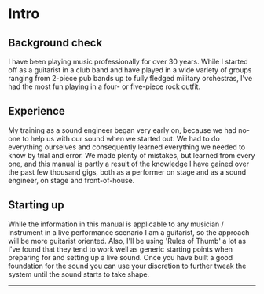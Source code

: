 # Intro

## Background check

I have been playing music professionally for over 30 years. While I started off as a guitarist in a club band and have played in a wide variety of groups ranging from 2-piece pub bands up to fully fledged military orchestras, I've had the most fun playing in a four- or five-piece rock outfit.

## Experience

My training as a sound engineer began very early on, because we had no-one to help us with our sound when we started out. We had to do everything ourselves and consequently learned everything we needed to know by trial and error. We made plenty of mistakes, but learned from every one, and this manual is partly a result of the knowledge I have gained over the past few thousand gigs, both as a performer on stage and as a sound engineer, on stage and front-of-house.

## Starting up

While the information in this manual is applicable to any musician / instrument in a live performance scenario I am a guitarist, so the approach will be more guitarist oriented. Also, I'll be using 'Rules of Thumb' a lot as I've found that they tend to work well as generic starting points when preparing for and setting up a live sound. Once you have built a good foundation for the sound you can use your discretion to further tweak the system until the sound starts to take shape.

-------
